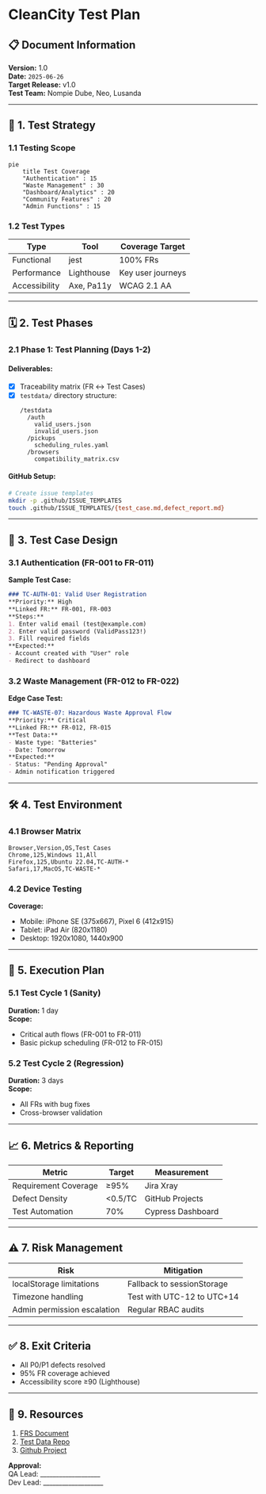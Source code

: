 
# CleanCity Test Plan

## 📋 Document Information
**Version:** 1.0  
**Date:** `2025-06-26`  
**Target Release:** v1.0  
**Test Team:**   Nompie Dube, Neo, Lusanda

---

## 🎯 1. Test Strategy
### 1.1 Testing Scope
```mermaid
pie
    title Test Coverage
    "Authentication" : 15
    "Waste Management" : 30
    "Dashboard/Analytics" : 20
    "Community Features" : 20
    "Admin Functions" : 15
```

### 1.2 Test Types
| **Type**          | **Tool**         | **Coverage Target** |
|-------------------|------------------|---------------------|
| Functional        | jest           | 100% FRs            |
| Performance      | Lighthouse       | Key user journeys   |
| Accessibility    | Axe, Pa11y       | WCAG 2.1 AA         |

---

## 🗓 2. Test Phases
### 2.1 Phase 1: Test Planning (Days 1-2)
#### Deliverables:
- [x] Traceability matrix (FR ↔ Test Cases)
- [x] `testdata/` directory structure:
  ```
  /testdata
    /auth
      valid_users.json
      invalid_users.json
    /pickups
      scheduling_rules.yaml
    /browsers
      compatibility_matrix.csv
  ```

#### GitHub Setup:
```bash
# Create issue templates
mkdir -p .github/ISSUE_TEMPLATES
touch .github/ISSUE_TEMPLATES/{test_case.md,defect_report.md}
```

---

## 🧪 3. Test Case Design
### 3.1 Authentication (FR-001 to FR-011)
**Sample Test Case:**
```markdown
### TC-AUTH-01: Valid User Registration
**Priority:** High  
**Linked FR:** FR-001, FR-003  
**Steps:**  
1. Enter valid email (test@example.com)  
2. Enter valid password (ValidPass123!)  
3. Fill required fields  
**Expected:**  
- Account created with "User" role  
- Redirect to dashboard  
```

### 3.2 Waste Management (FR-012 to FR-022)
**Edge Case Test:**
```markdown
### TC-WASTE-07: Hazardous Waste Approval Flow  
**Priority:** Critical  
**Linked FR:** FR-012, FR-015  
**Test Data:**  
- Waste type: "Batteries"  
- Date: Tomorrow  
**Expected:**  
- Status: "Pending Approval"  
- Admin notification triggered  
```

---

## 🛠️ 4. Test Environment
### 4.1 Browser Matrix
```csv
Browser,Version,OS,Test Cases
Chrome,125,Windows 11,All
Firefox,125,Ubuntu 22.04,TC-AUTH-*
Safari,17,MacOS,TC-WASTE-*
```

### 4.2 Device Testing
**Coverage:**
- Mobile: iPhone SE (375x667), Pixel 6 (412x915)
- Tablet: iPad Air (820x1180)
- Desktop: 1920x1080, 1440x900

---

## 🚦 5. Execution Plan
### 5.1 Test Cycle 1 (Sanity)
**Duration:** 1 day  
**Scope:**  
- Critical auth flows (FR-001 to FR-011)  
- Basic pickup scheduling (FR-012 to FR-015)  

### 5.2 Test Cycle 2 (Regression)
**Duration:** 3 days  
**Scope:**  
- All FRs with bug fixes  
- Cross-browser validation  

---

## 📈 6. Metrics & Reporting
| **Metric**          | **Target**       | **Measurement**          |
|---------------------|------------------|--------------------------|
| Requirement Coverage | ≥95%             | Jira Xray                |
| Defect Density      | <0.5/TC          | GitHub Projects          |
| Test Automation     | 70%              | Cypress Dashboard        |

---

## ⚠️ 7. Risk Management
| **Risk**                      | **Mitigation**                          |
|-------------------------------|-----------------------------------------|
| localStorage limitations      | Fallback to sessionStorage              |
| Timezone handling             | Test with UTC-12 to UTC+14              |
| Admin permission escalation   | Regular RBAC audits                     |

---

## ✅ 8. Exit Criteria
- All P0/P1 defects resolved  
- 95% FR coverage achieved  
- Accessibility score ≥90 (Lighthouse)  

---

## 🔗 9. Resources
1. [FRS Document](#)  
2. [Test Data Repo](https://github.com/your-repo/testdata)  
3. [Github Project](https://github.com/users/Nompie1993/projects/5)  

**Approval:**  
QA Lead: ___________________  
Dev Lead: ___________________  
```


